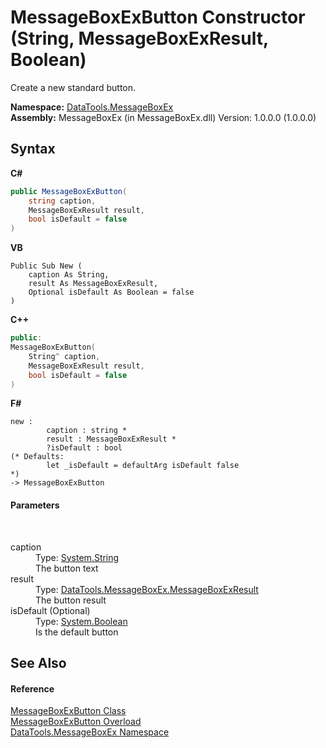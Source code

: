 # MessageBoxExButton Constructor (String, MessageBoxExResult, Boolean)
 

Create a new standard button.

**Namespace:**&nbsp;<a href="2e83881a-7861-f510-1d85-b20875f0dcb4">DataTools.MessageBoxEx</a><br />**Assembly:**&nbsp;MessageBoxEx (in MessageBoxEx.dll) Version: 1.0.0.0 (1.0.0.0)

## Syntax

**C#**<br />
``` C#
public MessageBoxExButton(
	string caption,
	MessageBoxExResult result,
	bool isDefault = false
)
```

**VB**<br />
``` VB
Public Sub New ( 
	caption As String,
	result As MessageBoxExResult,
	Optional isDefault As Boolean = false
)
```

**C++**<br />
``` C++
public:
MessageBoxExButton(
	String^ caption, 
	MessageBoxExResult result, 
	bool isDefault = false
)
```

**F#**<br />
``` F#
new : 
        caption : string * 
        result : MessageBoxExResult * 
        ?isDefault : bool 
(* Defaults:
        let _isDefault = defaultArg isDefault false
*)
-> MessageBoxExButton
```


#### Parameters
&nbsp;<dl><dt>caption</dt><dd>Type: <a href="https://docs.microsoft.com/dotnet/api/system.string" target="_blank">System.String</a><br />The button text</dd><dt>result</dt><dd>Type: <a href="2b304ae3-c8f0-9ca0-11ef-bc5222b08b2a">DataTools.MessageBoxEx.MessageBoxExResult</a><br />The button result</dd><dt>isDefault (Optional)</dt><dd>Type: <a href="https://docs.microsoft.com/dotnet/api/system.boolean" target="_blank">System.Boolean</a><br />Is the default button</dd></dl>

## See Also


#### Reference
<a href="e1261b7b-07a9-97d8-f7f8-824a32473f53">MessageBoxExButton Class</a><br /><a href="27808e11-fcc3-8bfa-588e-c463f5c3e913">MessageBoxExButton Overload</a><br /><a href="2e83881a-7861-f510-1d85-b20875f0dcb4">DataTools.MessageBoxEx Namespace</a><br />